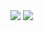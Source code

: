 <img src="https://capsule-render.vercel.app/api?type=transparent&color=#FF6666&height=300&section=header&text=Soilder Code&fontSize=90" />

<img src="https://img.shields.io/badge/Flutter-#02569B?style=flat-square&logo=Android&logoColor=white"/>
